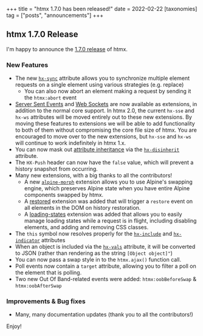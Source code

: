 +++
title = "htmx 1.7.0 has been released!"
date = 2022-02-22
[taxonomies]
tag = ["posts", "announcements"]
+++

## htmx 1.7.0 Release

I'm happy to announce the [1.7.0 release](https://unpkg.com/browse/htmx.org@1.7.0/) of htmx.

### New Features

* The new [`hx-sync`](@/attributes/hx-sync.md) attribute allows you to synchronize multiple element requests on a single
  element using various strategies (e.g. replace)
  * You can also now abort an element making a request by sending it the `htmx:abort` event
* [Server Sent Events](@/extensions/server-sent-events.md) and [Web Sockets](@/extensions/web-sockets.md) are now available as 
  extensions, in addition to the normal core support.  In htmx 2.0, the current `hx-sse` and `hx-ws` attributes will be
  moved entirely out to these new extensions.  By moving these features to extensions we will be able to add functionality 
  to both of them without compromising the core file size of htmx.  You are encouraged to move over to the new 
  extensions, but `hx-sse` and `hx-ws` will continue to work indefinitely in htmx 1.x.
* You can now mask out [attribute inheritance](@/docs.md#inheritance) via the [`hx-disinherit`](@/attributes/hx-disinherit.md) attribute.
* The `HX-Push` header can now have the `false` value, which will prevent a history snapshot from occurring.
* Many new extensions, with a big thanks to all the contributors!
    * A new [`alpine-morph`](@/extensions/alpine-morph.md) extension allows you to use Alpine's swapping engine, which preserves Alpine state when you have entire Alpine components swapped by htmx.
    * A [restored](@/extensions/restored.md) extension was added that will trigger a `restore` event on all elements in the DOM
      on history restoration.
    * A [loading-states](@/extensions/loading-states.md) extension was added that allows you to easily manage loading states
      while a request is in flight, including disabling elements, and adding and removing CSS classes. 
* The `this` symbol now resolves properly for the [`hx-include`](@/attributes/hx-include.md) and [`hx-indicator`](@/attributes/hx-indicator.md)
  attributes
* When an object is included via the [`hx-vals`](@/attributes/hx-vals.md) attribute, it will be converted to JSON (rather 
  than rendering as the string `[Object object]"`)
* You can now pass a swap style in to the `htmx.ajax()` function call.
* Poll events now contain a `target` attribute, allowing you to filter a poll on the element that is polling.
* Two new Out Of Band-related events were added: `htmx:oobBeforeSwap` & `htmx:oobAfterSwap`
  
### Improvements & Bug fixes

* Many, many documentation updates (thank you to all the contributors!)

Enjoy!
